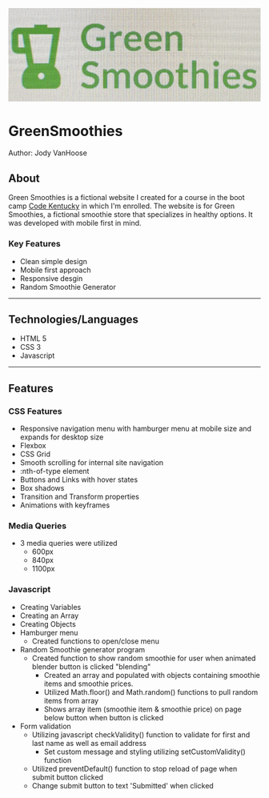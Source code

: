 ![Markdown Logo](/img/logo.jpg)
# GreenSmoothies
Author: Jody VanHoose
## About
Green Smoothies is a fictional website I created for a course in the boot camp [Code Kentucky](https://codekentucky.org/) in which I'm enrolled. The website is for Green Smoothies, a fictional smoothie store that specializes in healthy options. It was developed with mobile first in mind. 
### Key Features
* Clean simple design
* Mobile first approach
* Responsive desgin
* Random Smoothie Generator
___
## Technologies/Languages
* HTML 5
* CSS 3
* Javascript
___
## Features
### CSS Features
* Responsive navigation menu with hamburger menu at mobile size and expands for desktop size
* Flexbox
* CSS Grid
* Smooth scrolling for internal site navigation
* :nth-of-type element
* Buttons and Links with hover states
* Box shadows
* Transition and Transform properties
* Animations with keyframes

### Media Queries
* 3 media queries were utilized
    * 600px
    * 840px
    * 1100px
### Javascript
* Creating Variables
* Creating an Array
* Creating Objects
* Hamburger menu
  * Created functions to open/close menu
* Random Smoothie generator program
  * Created function to show random smoothie for user when animated blender button is clicked "blending"
    * Created an array and populated with objects containing smoothie items and smoothie prices.
    * Utilized Math.floor() and Math.random() functions to pull random items from array
    * Shows array item (smoothie item & smoothie price) on page below button when button is clicked
* Form validation
  * Utilizing javascript checkValidity() function to validate for first and last name as well as email address
    * Set custom message and styling utilizing setCustomValidity() function
  * Utilized preventDefault() function to stop reload of page when submit button clicked
  * Change submit button to text \'Submitted\' when clicked
